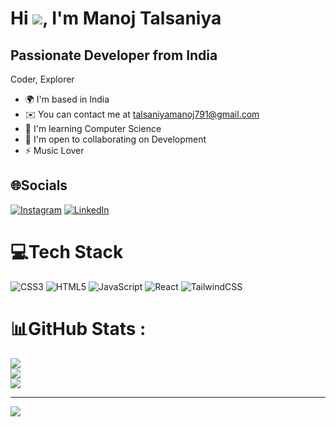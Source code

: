 # Hi ![](https://user-images.githubusercontent.com/18350557/176309783-0785949b-9127-417c-8b55-ab5a4333674e.gif), I'm Manoj Talsaniya

Passionate Developer from India
-------------------------------

Coder, Explorer

* 🌍 I'm based in India
* ✉️ You can contact me at [talsaniyamanoj791@gmail.com](mailto:talsaniyamanoj791@gmail.com)
* 🧠 I'm learning Computer Science
* 🤝 I'm open to collaborating on Development
* ⚡ Music Lover


## 🌐Socials
[![Instagram](https://img.shields.io/badge/Instagram-%23E4405F.svg?logo=Instagram&logoColor=white)](https://instagram.com/manoj__official_2612) [![LinkedIn](https://img.shields.io/badge/LinkedIn-%230077B5.svg?logo=linkedin&logoColor=white)](https://linkedin.com/in/manoj-talsaniya-8153462b5) 

# 💻Tech Stack
![CSS3](https://img.shields.io/badge/css3-%231572B6.svg?style=for-the-badge&logo=css3&logoColor=white) ![HTML5](https://img.shields.io/badge/html5-%23E34F26.svg?style=for-the-badge&logo=html5&logoColor=white)  ![JavaScript](https://img.shields.io/badge/javascript-%23323330.svg?style=for-the-badge&logo=javascript&logoColor=%23F7DF1E) ![React](https://img.shields.io/badge/react-%2320232a.svg?style=for-the-badge&logo=react&logoColor=%2361DAFB) ![TailwindCSS](https://img.shields.io/badge/tailwindcss-%2338B2AC.svg?style=for-the-badge&logo=tailwind-css&logoColor=white) 
# 📊GitHub Stats :
![](https://github-readme-stats.vercel.app/api?username=Yuvraj-8182&theme=radical&hide_border=false&include_all_commits=false&count_private=false)<br/>
![](https://github-readme-streak-stats.herokuapp.com/?user=Yuvraj-8182&theme=radical&hide_border=false)<br/>
![](https://github-readme-stats.vercel.app/api/top-langs/?username=Yuvraj-8182&theme=radical&hide_border=false&include_all_commits=false&count_private=false&layout=compact)

---
[![](https://visitcount.itsvg.in/api?id=Yuvraj-8182&icon=0&color=0)](https://visitcount.itsvg.in)
